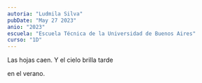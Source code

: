 ```yaml
---
autoria: "Ludmila Silva"
pubDate: "May 27 2023"
anio: "2023"
escuela: "Escuela Técnica de la Universidad de Buenos Aires"
curso: "1D"
---
```


Las hojas caen.
Y el cielo brilla tarde

en el verano.
